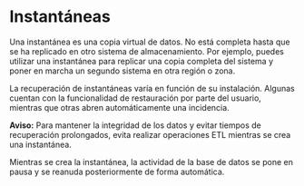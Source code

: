 Instantáneas
============

Una instantánea es una copia virtual de datos. No está completa hasta que se ha replicado en otro sistema de almacenamiento. Por ejemplo, puedes utilizar una instantánea para replicar una copia completa del sistema y poner en marcha un segundo sistema en otra región o zona.

La recuperación de instantáneas varía en función de su instalación. Algunas cuentan con la funcionalidad de restauración por parte del usuario, mientras que otras abren automáticamente una incidencia.

**Aviso:** Para mantener la integridad de los datos y evitar tiempos de recuperación prolongados, evita realizar operaciones ETL mientras se crea una instantánea.

Mientras se crea la instantánea, la actividad de la base de datos se pone en pausa y se reanuda posteriormente de forma automática.
